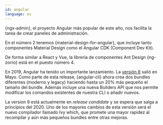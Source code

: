 ```yaml
---
id: angular
language: es
---
```


{ngx-admin}, el proyecto Angular más popular de este año, nos facilita la tarea de crear paneles de administración.

En el número 2 tenemos {material-design-for-angular}, que incluye tanto componentes Material Design como el Angular CDK (Component Dev Kit).  

De forma similar a React y Vue, la librería de componentes Ant Design {ng-zorro} está en el puesto número 4.

En 2019, Angular ha tenido un importante lanzamiento. La [versión 8](https://blog.angular.io/version-8-of-angular-smaller-bundles-cli-apis-and-alignment-with-the-ecosystem-af0261112a27) salió en Mayo. Como parte de esta release, {angular-cli} ahora crea dos bundles diferentes (moderno y legacy)  haciendo hasta un 20% más pequeño el tamaño del bundle. Además incluye una nueva Builders API que nos permite modificar los comandos existentes de nuestra CLI o añadir nuevos.

La version 9 está actualmente en *release candidate* y se espera que salga a principios del 2020. Uno de los mayores cambios de esta versión será el nuevo compilador llamado Ivy which, que promete una mayor rapidez al recompilar y aún más pequeños bundles entre otras mejoras.
